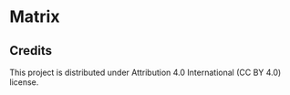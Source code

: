 # Matrix

## Credits

This project is distributed under Attribution 4.0 International (CC BY 4.0) license.
